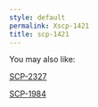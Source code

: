 ```yaml
---
style: default
permalink: Xscp-1421
title: scp-1421
---
```

You may also like:

[SCP-2327](http://scp-wiki.net/scp-2327)

[SCP-1984](http://scp-wiki.net/scp-1984)
